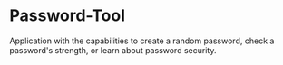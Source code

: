# Password-Tool
Application with the capabilities to create a random password, check a password's strength, or learn about password security.

